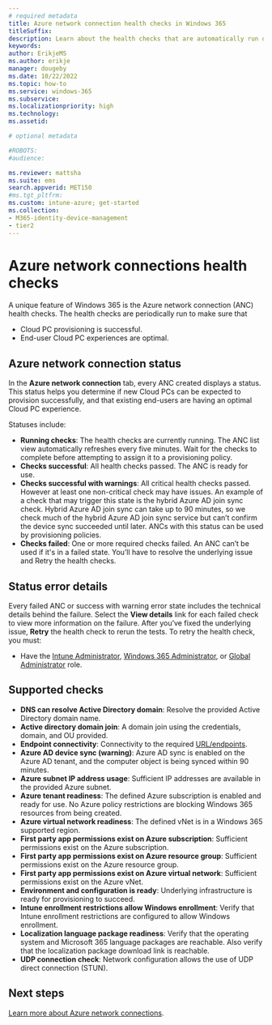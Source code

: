 ```yaml
---
# required metadata
title: Azure network connection health checks in Windows 365
titleSuffix:
description: Learn about the health checks that are automatically run on Azure network connections.
keywords:
author: ErikjeMS
ms.author: erikje
manager: dougeby
ms.date: 10/22/2022
ms.topic: how-to
ms.service: windows-365
ms.subservice:
ms.localizationpriority: high
ms.technology:
ms.assetid: 

# optional metadata

#ROBOTS:
#audience:

ms.reviewer: mattsha
ms.suite: ems
search.appverid: MET150
#ms.tgt_pltfrm:
ms.custom: intune-azure; get-started
ms.collection:
- M365-identity-device-management
- tier2
---
```


# Azure network connections health checks

A unique feature of Windows 365 is the Azure network connection (ANC) health checks. The health checks are periodically run to make sure that

- Cloud PC provisioning is successful.
- End-user Cloud PC experiences are optimal.

## Azure network connection status

In the **Azure network connection** tab, every ANC created displays a status. This status helps you determine if new Cloud PCs can be expected to provision successfully, and that existing end-users are having an optimal Cloud PC experience.

Statuses include:

- **Running checks**: The health checks are currently running. The ANC list view automatically refreshes every five minutes. Wait for the checks to complete before attempting to assign it to a provisioning policy.
- **Checks successful**: All health checks passed. The ANC is ready for use.
- **Checks successful with warnings**: All critical health checks passed. However at least one non-critical check may have issues. An example of a check that may trigger this state is the hybrid Azure AD join sync check. Hybrid Azure AD join sync can take up to 90 minutes, so we check much of the hybrid Azure AD join sync service but can’t confirm the device sync succeeded until later. ANCs with this status can be used by provisioning policies.
- **Checks failed**: One or more required checks failed. An ANC can’t be used if it's in a failed state. You’ll have to resolve the underlying issue and Retry the health checks.

## Status error details

Every failed ANC or success with warning error state includes the technical details behind the failure. Select the **View details** link for each failed check to view more information on the failure. After you’ve fixed the underlying issue, **Retry** the health check to rerun the tests. To retry the health check, you must:

- Have the [Intune Administrator](/azure/active-directory/roles/permissions-reference#intune-administrator), [Windows 365 Administrator](/azure/active-directory/roles/permissions-reference), or [Global Administrator](/azure/active-directory/roles/permissions-reference#global-administrator) role.

## Supported checks

- **DNS can resolve Active Directory domain**: Resolve the provided Active Directory domain name.
- **Active directory domain join**: A domain join using the credentials, domain, and OU provided.
- **Endpoint connectivity**: Connectivity to the required [URL/endpoints](requirements-network.md).
- **Azure AD device sync (warning)**: Azure AD sync is enabled on the Azure AD tenant, and the computer object is being synced within 90 minutes.
- **Azure subnet IP address usage**: Sufficient IP addresses are available in the provided Azure subnet.
- **Azure tenant readiness**: The defined Azure subscription is enabled and ready for use. No Azure policy restrictions are blocking Windows 365 resources from being created.
- **Azure virtual network readiness**: The defined vNet is in a Windows 365 supported region.
- **First party app permissions exist on Azure subscription**: Sufficient permissions exist on the Azure subscription.
- **First party app permissions exist on Azure resource group**: Sufficient permissions exist on the Azure resource group.
- **First party app permissions exist on Azure virtual network**: Sufficient permissions exist on the Azure vNet.
- **Environment and configuration is ready**: Underlying infrastructure is ready for provisioning to succeed.
- **Intune enrollment restrictions allow Windows enrollment**: Verify that Intune enrollment restrictions are configured to allow Windows enrollment.
- **Localization language package readiness**: Verify that the operating system and Microsoft 365 language packages are reachable. Also verify that the localization package download link is reachable.
- **UDP connection check**: Network configuration allows the use of UDP direct connection (STUN).

<!-- ########################## -->
## Next steps

[Learn more about Azure network connections](azure-network-connections.md).

